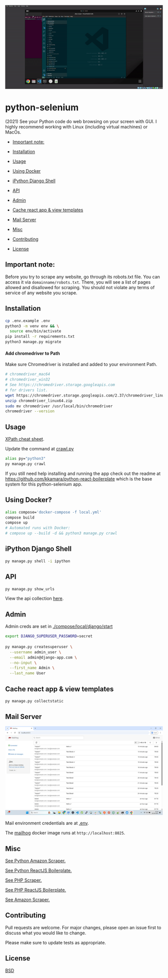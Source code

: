 <img src="https://github.com/kkamara/useful/raw/main/php-scraper.gif" alt="php-scraper.gif" />

# python-selenium

(2021) See your Python code do web browsing on your screen with GUI. I highly recommend working with Linux (including virtual machines) or MacOs.

* [Important note:](#note)

* [Installation](#installation)

* [Usage](#usage)

* [Using Docker](#using-docker)

* [iPython Django Shell](#ipython-django-shell)

* [API](#api)

* [Admin](#admin)

* [Cache react app & view templates](#cache-templates)

* [Mail Server](#mail-server)

* [Misc](#misc)

* [Contributing](#contributing)

* [License](#license)

## Important note: <a name="note"></a>

Before you try to scrape any website, go through its robots.txt file. You can access it via `domainname/robots.txt`. There, you will see a list of pages allowed and disallowed for scraping. You should not violate any terms of service of any website you scrape. 

## Installation

```bash
cp .env.example .env
python3 -m venv env && \
  source env/bin/activate
pip install -r requirements.txt
python3 manage.py migrate
```

#### Add chromedriver to Path

Make sure Chromedriver is installed and added to your environment Path.

```bash
# chromedriver_mac64
# chromedriver_win32
# See https://chromedriver.storage.googleapis.com
# for drivers list.
wget https://chromedriver.storage.googleapis.com/2.37/chromedriver_linux64.zip
unzip chromedriver_linux64.zip
sudo mv chromedriver /usr/local/bin/chromedriver
chromedriver --version
```

## Usage

[XPath cheat sheet](https://devhints.io/xpath).

Update the command at [crawl.py](https://github.com/kkamara/python-selenium/blob/main/seleniumpy/management/commands/crawl.py)

```bash
alias py="python3"
py manage.py crawl
```

If you still need help installing and running the app check out the readme at https://github.com/kkamara/python-react-boilerplate which is the base system for this python-selenium app.

## Using Docker?

```bash
alias compose='docker-compose -f local.yml'
compose build
compose up
# Automated runs with Docker:
# compose up --build -d && python3 manage.py crawl
```

## iPython Django Shell

```bash
py manage.py shell -i ipython
```

## API

```bash
py manage.py show_urls
```

View the api collection [here](https://documenter.getpostman.com/view/17125932/UVyxQYrt).

## Admin

Admin creds are set in [./compose/local/django/start](https://raw.githubusercontent.com/kkamara/python-selenium/main/compose/local/django/start)

```bash
export DJANGO_SUPERUSER_PASSWORD=secret

py manage.py createsuperuser \
  --username admin_user \
  --email admin@django-app.com \
  --no-input \
  --first_name Admin \
  --last_name User
```

## Cache react app & view templates <a name="cache-templates"></a>

```bash
py manage.py collectstatic
```

## Mail Server

![docker-mailhog.png](https://raw.githubusercontent.com/kkamara/useful/main/docker-mailhog.png)

Mail environment credentials are at [.env](https://raw.githubusercontent.com/kkamara/python-selenium/main/.env.example).

The [mailhog](https://github.com/mailhog/MailHog) docker image runs at `http://localhost:8025`.

## Misc

[See Python Amazon Scraper.](https://github.com/kkamara/python-amazon-scraper)

[See Python ReactJS Boilerplate.](https://github.com/kkamara/python-reactjs-boilerplate)

[See PHP Scraper.](https://github.com/kkamara/php-scraper)

[See PHP ReactJS Boilerplate.](https://github.com/kkamara/python-reactjs-boilerplate)

[See Amazon Scraper.](https://github.com/kkamara/amazon-scraper)

## Contributing
Pull requests are welcome. For major changes, please open an issue first to discuss what you would like to change.

Please make sure to update tests as appropriate.

## License
[BSD](https://opensource.org/licenses/BSD-3-Clause)
